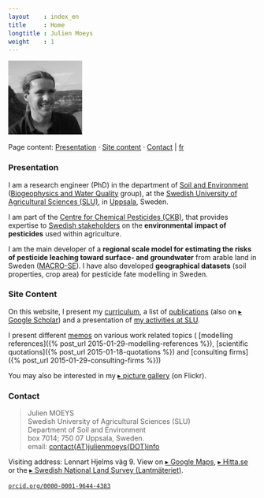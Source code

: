 ```yaml
---
layout    : index_en
title     : Home
longtitle : Julien Moeys
weight    : 1
---
```


<img src="/assets/img/jmoeys-avatar-small.jpg" alt="Photo of Julien Moeys" class="right"/>

Page content: [Presentation](#presentation) &middot; 
[Site content](#sitecontent) &middot; [Contact](#contact) | 
<a href="/fr/" class="fr" alt="en français">fr</a>

### Presentation   <a id="presentation"></a>

I am a research engineer (PhD) in the department 
of [Soil and Environment][SLUSoil] ([Biogeophysics and Water Quality][BGFVV] 
group), at the [Swedish University of Agricultural Sciences 
(SLU)][SLU], in [Uppsala][], Sweden.

I am part of the [Centre for Chemical Pesticides (CKB)][CKB], 
that provides expertise to [Swedish stakeholders][CKBRef] on the 
**environmental impact of pesticides** used within agriculture.

I am the main developer of a **regional scale model for estimating 
the risks of pesticide leaching toward surface- and groundwater** 
from arable land in Sweden ([MACRO-SE][]). I have also developed 
**geographical datasets** (soil properties, crop area) for pesticide 
fate modelling in Sweden.



### Site Content   <a id="sitecontent"></a>

On this website, I present my [curriculum](/CV/), a list of 
[publications](/Publications/) (also on [&#9656; Google Scholar][jmScholar]) 
and a presentation of [my activities at SLU](/Activities/).

<!-- You will (soon) find information on the [software](/Software/) 
I am developing (mostly R packages), and some technical notes in the 
[IT lab book](/ITLabBook/) section (mostly about Ubuntu server 
management). -->

I present different [memos](/Memos/) on various work related topics (
[modelling references]({% post_url 2015-01-29-modelling-references %}), 
[scientific quotations]({% post_url 2015-01-18-quotations %}) and 
[consulting firms]({% post_url 2015-01-29-consulting-firms %}))

You may also be interested in my [&#9656; picture gallery][jmFlickr] 
(on Flickr).



### Contact   <a id="contact"></a>

> Julien MOEYS   
> Swedish University of Agricultural Sciences (SLU)   
> Department of Soil and Environment   
> box 7014; 750 07 Uppsala, Sweden.   
> email: <a href="mailto:contact{AT}julienmoeys{DOT}info" alt="Julien Moeys e-mail" >contact&#123;AT&#125;julienmoeys&#123;DOT&#125;info</a>   

Visiting address: Lennart Hjelms väg 9. View on [&#9656; Google Maps][gMapSLU], 
[&#9656; Hitta.se][hMapSLU] or the [&#9656; Swedish National Land Survey 
(Lantmäteriet)][sluLM].

<a href="http://orcid.org/0000-0001-9644-4383" alt="Julien Moeys ORCID" class="ORCID" ><code>orcid.org/0000-0001-9644-4383</code></a>



<!-- List of links -->
[SLU]:        http://www.slu.se/  "Swedish University of Agricultural Sciences (SLU)" 
[SLUSoil]:    http://www.slu.se/soil  "department of Soil and Environment (@SLU)" 
[BGFVV]:      http://www.slu.se/en/departments/soil-environment/research/biogeophysics-and-water-quality/  "Biogeophysics and Water Quality group (@SLU)" 
[Uppsala]:    https://en.wikipedia.org/wiki/Uppsala "Uppsala (Wikipedia)"
[CKB]:        http://www.slu.se/en/collaborative-centres-and-projects/centre-for-chemical-pesticides-ckb1/ "Centre for Chemical Pesticides (CKB) (@SLU)" 
[CKBRef]:     http://www.slu.se/en/collaborative-centres-and-projects/centre-for-chemical-pesticides-ckb1/about-us/reference-group/  "CKB Reference group (@SLU)" 
[MACRO-SE]:   http://www.slu.se/sv/centrumbildningar-och-projekt/kompetenscentrum-for-kemiska-bekampningsmedel/verksamhetsomraden/modeller/macro-se/  "MACRO-SE model (@SLU)" 
[jmFlickr]:   https://www.flickr.com/photos/julienmoeys  "Julien Moeys picture gallery (@Flickr)" 
[jmScholar]:  http://scholar.google.com/citations?user=cRNn-IMAAAAJ  "Julien Moeys on Google Scholar"  
[gMapSLU]:    https://goo.gl/maps/Jn13M  "Map of SLU (Google Maps)"
[hMapSLU]:    http://www.hitta.se/kartan?s=e554f834 "Map of SLU (Hitta.se)"
[sluLM]:      http://kso2.lantmateriet.se/?e=649249&n=6634006&z=12 "Map of SLU (Lantmateriet.se)"

<!-- Longer links -->

